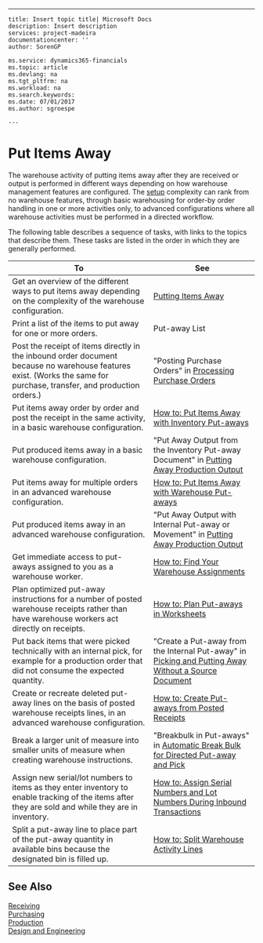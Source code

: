 ---
    title: Insert topic title| Microsoft Docs
    description: Insert description
    services: project-madeira
    documentationcenter: ''
    author: SorenGP

    ms.service: dynamics365-financials
    ms.topic: article
    ms.devlang: na
    ms.tgt_pltfrm: na
    ms.workload: na
    ms.search.keywords:
    ms.date: 07/01/2017
    ms.author: sgroespe

    ---
# Put Items Away
The warehouse activity of putting items away after they are received or output is performed in different ways depending on how warehouse management features are configured. The [setup](../configure-warehouse-processes.md) complexity can rank from no warehouse features, through basic warehousing for order-by order handling in one or more activities only, to advanced configurations where all warehouse activities must be performed in a directed workflow.  
  
 The following table describes a sequence of tasks, with links to the topics that describe them. These tasks are listed in the order in which they are generally performed.  
  
|**To**|**See**|  
|------------|-------------|  
|Get an overview of the different ways to put items away depending on the complexity of the warehouse configuration.|[Putting Items Away](../putting-items-away.md)|  
|Print a list of the items to put away for one or more orders.|Put-away List|  
|Post the receipt of items directly in the inbound order document because no warehouse features exist. \(Works the same for purchase, transfer, and production orders.\)|"Posting Purchase Orders" in [Processing Purchase Orders](../processing-purchase-orders.md)|  
|Put items away order by order and post the receipt in the same activity, in a basic warehouse configuration.|[How to: Put Items Away with Inventory Put-aways](../how-to-put-items-away-with-inventory-put-aways.md)|  
|Put produced items away in a basic warehouse configuration.|"Put Away Output from the Inventory Put-away Document" in [Putting Away Production Output](../how-to-put-away-production-output.md)|  
|Put items away for multiple orders in an advanced warehouse configuration.|[How to: Put Items Away with Warehouse Put-aways](../how-to-put-items-away-with-warehouse-put-aways.md)|  
|Put produced items away in an advanced warehouse configuration.|"Put Away Output with Internal Put-away or Movement" in [Putting Away Production Output](../how-to-put-away-production-output.md)|  
|Get immediate access to put-aways assigned to you as a warehouse worker.|[How to: Find Your Warehouse Assignments](../how-to-find-your-warehouse-assignments.md)|  
|Plan optimized put-away instructions for a number of posted warehouse receipts rather than have warehouse workers act directly on receipts.|[How to: Plan Put-aways in Worksheets](../how-to-plan-put-aways-in-worksheets.md)|  
|Put back items that were picked technically with an internal pick, for example for a production order that did not consume the expected quantity.|"Create a Put-away from the Internal Put-away" in [Picking and Putting Away Without a Source Document](../how-to-create-put-aways-from-internal-put-aways.md)|  
|Create or recreate deleted put-away lines on the basis of posted warehouse receipts lines, in an advanced warehouse configuration.|[How to: Create Put-aways from Posted Receipts](../how-to-create-put-aways-from-posted-receipts.md)|  
|Break a larger unit of measure into smaller units of measure when creating warehouse instructions.|"Breakbulk in Put-aways" in [Automatic Break Bulk for Directed Put-away and Pick](../automatic-breaking-bulk-with-directed-put-away-and-pick.md)|  
|Assign new serial\/lot numbers to items as they enter inventory to enable tracking of the items after they are sold and while they are in inventory.|[How to: Assign Serial Numbers and Lot Numbers During Inbound Transactions](../how-to-assign-serial-numbers-and-lot-numbers-during-inbound-transactions.md)|  
|Split a put-away line to place part of the put-away quantity in available bins because the designated bin is filled up.|[How to: Split Warehouse Activity Lines](../how-to-split-warehouse-activity-lines.md)|  
  
## See Also  
 [Receiving](../receiving.md)   
 [Purchasing](../purchasing.md)   
 [Production](../production.md)   
 [Design and Engineering](../design-and-engineering.md)